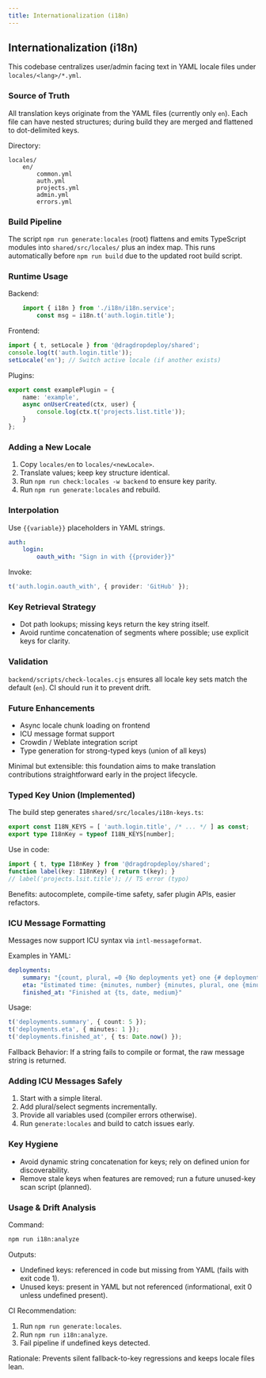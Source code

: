 ```yaml
---
title: Internationalization (i18n)
---
```


## Internationalization (i18n)

This codebase centralizes user/admin facing text in YAML locale files under `locales/<lang>/*.yml`.

### Source of Truth

All translation keys originate from the YAML files (currently only `en`). Each file can have nested structures; during build they are merged and flattened to dot-delimited keys.

Directory:

```text
locales/
    en/
        common.yml
        auth.yml
        projects.yml
        admin.yml
        errors.yml
```

### Build Pipeline

The script `npm run generate:locales` (root) flattens and emits TypeScript modules into `shared/src/locales/` plus an index map. This runs automatically before `npm run build` due to the updated root build script.

### Runtime Usage

Backend:

```ts
    import { i18n } from './i18n/i18n.service';
        const msg = i18n.t('auth.login.title');
```

Frontend:

```ts
import { t, setLocale } from '@dragdropdeploy/shared';
console.log(t('auth.login.title'));
setLocale('en'); // Switch active locale (if another exists)
```

Plugins:

```ts
export const examplePlugin = {
    name: 'example',
    async onUserCreated(ctx, user) {
        console.log(ctx.t('projects.list.title'));
    }
};
```

### Adding a New Locale

1. Copy `locales/en` to `locales/<newLocale>`.
2. Translate values; keep key structure identical.
3. Run `npm run check:locales -w backend` to ensure key parity.
4. Run `npm run generate:locales` and rebuild.

### Interpolation

Use `{{variable}}` placeholders in YAML strings.

```yaml
auth:
    login:
        oauth_with: "Sign in with {{provider}}"
```

Invoke:

```ts
t('auth.login.oauth_with', { provider: 'GitHub' });
```

### Key Retrieval Strategy

- Dot path lookups; missing keys return the key string itself.
- Avoid runtime concatenation of segments where possible; use explicit keys for clarity.

### Validation

`backend/scripts/check-locales.cjs` ensures all locale key sets match the default (`en`). CI should run it to prevent drift.

### Future Enhancements

- Async locale chunk loading on frontend
- ICU message format support
- Crowdin / Weblate integration script
- Type generation for strong-typed keys (union of all keys)

Minimal but extensible: this foundation aims to make translation contributions straightforward early in the project lifecycle.

### Typed Key Union (Implemented)

The build step generates `shared/src/locales/i18n-keys.ts`:

```ts
export const I18N_KEYS = [ 'auth.login.title', /* ... */ ] as const;
export type I18nKey = typeof I18N_KEYS[number];
```

Use in code:

```ts
import { t, type I18nKey } from '@dragdropdeploy/shared';
function label(key: I18nKey) { return t(key); }
// label('projects.lsit.title'); // TS error (typo)
```

Benefits: autocomplete, compile-time safety, safer plugin APIs, easier refactors.

### ICU Message Formatting

Messages now support ICU syntax via `intl-messageformat`.

Examples in YAML:

```yaml
deployments:
    summary: "{count, plural, =0 {No deployments yet} one {# deployment} other {# deployments}}"
    eta: "Estimated time: {minutes, number} {minutes, plural, one {minute} other {minutes}}"
    finished_at: "Finished at {ts, date, medium}"
```

Usage:

```ts
t('deployments.summary', { count: 5 });
t('deployments.eta', { minutes: 1 });
t('deployments.finished_at', { ts: Date.now() });
```

Fallback Behavior: If a string fails to compile or format, the raw message string is returned.

### Adding ICU Messages Safely

1. Start with a simple literal.
2. Add plural/select segments incrementally.
3. Provide all variables used (compiler errors otherwise).
4. Run `generate:locales` and build to catch issues early.

### Key Hygiene

- Avoid dynamic string concatenation for keys; rely on defined union for discoverability.
- Remove stale keys when features are removed; run a future unused-key scan script (planned).

### Usage & Drift Analysis

Command:

```bash
npm run i18n:analyze
```

Outputs:

- Undefined keys: referenced in code but missing from YAML (fails with exit code 1).
- Unused keys: present in YAML but not referenced (informational, exit 0 unless undefined present).

CI Recommendation:

1. Run `npm run generate:locales`.
2. Run `npm run i18n:analyze`.
3. Fail pipeline if undefined keys detected.

Rationale: Prevents silent fallback-to-key regressions and keeps locale files lean.
